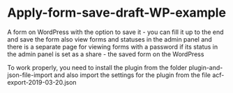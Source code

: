 # Apply-form-save-draft-WP-example
A form on WordPress with the option to save it - you can fill it up to the end and save the form also view forms and statuses in the admin panel and there is a separate page for viewing forms with a password if its status in the admin panel is set as a share - the saved form on the WordPress

To work properly, you need to install the plugin from the folder plugin-and-json-file-import and also import the settings for the plugin from the file acf-export-2019-03-20.json
